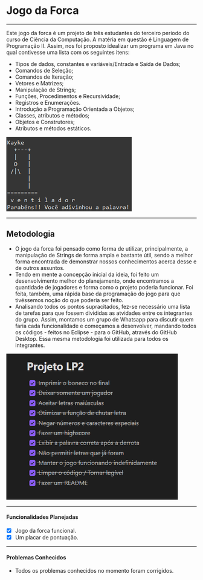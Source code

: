 # Jogo da Forca
---
Este jogo da forca é um projeto de três estudantes do terceiro período do curso de Ciência da Computação. A matéria em questão é Linguagem de Programação II. Assim, nos foi proposto idealizar um programa em Java no qual contivesse uma lista com os seguintes itens:
- Tipos de dados, constantes e variáveis/Entrada e Saída de Dados;
- Comandos de Seleção;
- Comandos de Iteração;
- Vetores e Matrizes;
- Manipulação de Strings;
- Funções, Procedimentos e Recursividade;
- Registros e Enumerações.
- Introdução a Programação Orientada a Objetos;
- Classes, atributos e métodos;
- Objetos e Construtores;
- Atributos e métodos estáticos.

![Jogo Funcionando](JogoDaForca.png)

---
## Metodologia
- O jogo da forca foi pensado como forma de utilizar, principalmente, a manipulação de Strings de forma ampla e bastante útil, sendo a melhor forma encontrada de demonstrar nossos conhecimentos acerca desse e de outros assuntos.
- Tendo em mente a concepção inicial da ideia, foi feito um desenvolvimento melhor do planejamento, onde encontramos a quantidade de jogadores e forma como o projeto poderia funcionar. Foi feita, também, uma rápida base da programação do jogo para que tivéssemos noção do que poderia ser feito.
- Analisando todos os pontos supracitados, fez-se necessário uma lista de tarefas para que fossem divididas as atvidades entre os integrantes do grupo. Assim, montamos um grupo de Whatsapp para discutir quem faria cada funcionalidade e começamos a desenvolver, mandando todos os códigos - feitos no Eclipse - para o GitHub, através do GitHub Desktop. Essa mesma metodologia foi utilizada para todos os integrantes.

![Lista de Tarefas do Projeto](ListaDeTarefas.png)

---
#### Funcionalidades Planejadas
- [x] Jogo da forca funcional.
- [x] Um placar de pontuação.
---
#### Problemas Conhecidos
- Todos os problemas conhecidos no momento foram corrigidos.
